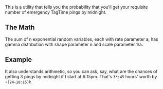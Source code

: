 This is a utility that tells you the probability that you'll get your requisite number of
emergency TagTime pings by midnight.

## The Math

The sum of n exponential random variables, each with rate parameter a, 
has gamma distribution with shape parameter n and scale parameter 1/a.

## Example

It also understands arithmetic, so you can ask, say, what are the chances of getting 3 pings by midnight if I start at 6:15pm. That's `3*:45` hours' worth by `+(24-18:15)h`.
